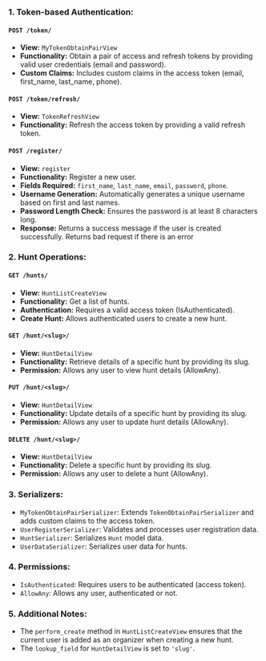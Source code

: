 ### 1. Token-based Authentication:

#### `POST /token/`
- **View:** `MyTokenObtainPairView`
- **Functionality:** Obtain a pair of access and refresh tokens by providing valid user credentials (email and password).
- **Custom Claims:** Includes custom claims in the access token (email, first_name, last_name, phone).

#### `POST /token/refresh/`
- **View:** `TokenRefreshView`
- **Functionality:** Refresh the access token by providing a valid refresh token.

#### `POST /register/`
- **View:** `register`
- **Functionality:** Register a new user.
- **Fields Required:** `first_name`, `last_name`, `email`, `password`, `phone`.
- **Username Generation:** Automatically generates a unique username based on first and last names.
- **Password Length Check:** Ensures the password is at least 8 characters long.
- **Response:** Returns a success message if the user is created successfully. Returns bad request if there is an error

### 2. Hunt Operations:

#### `GET /hunts/`
- **View:** `HuntListCreateView`
- **Functionality:** Get a list of hunts.
- **Authentication:** Requires a valid access token (IsAuthenticated).
- **Create Hunt:** Allows authenticated users to create a new hunt.

#### `GET /hunt/<slug>/`
- **View:** `HuntDetailView`
- **Functionality:** Retrieve details of a specific hunt by providing its slug.
- **Permission:** Allows any user to view hunt details (AllowAny).

#### `PUT /hunt/<slug>/`
- **View:** `HuntDetailView`
- **Functionality:** Update details of a specific hunt by providing its slug.
- **Permission:** Allows any user to update hunt details (AllowAny).

#### `DELETE /hunt/<slug>/`
- **View:** `HuntDetailView`
- **Functionality:** Delete a specific hunt by providing its slug.
- **Permission:** Allows any user to delete a hunt (AllowAny).

### 3. Serializers:

- `MyTokenObtainPairSerializer`: Extends `TokenObtainPairSerializer` and adds custom claims to the access token.
- `UserRegisterSerializer`: Validates and processes user registration data.
- `HuntSerializer`: Serializes `Hunt` model data.
- `UserDataSerializer`: Serializes user data for hunts.

### 4. Permissions:

- `IsAuthenticated`: Requires users to be authenticated (access token).
- `AllowAny`: Allows any user, authenticated or not.

### 5. Additional Notes:

- The `perform_create` method in `HuntListCreateView` ensures that the current user is added as an organizer when creating a new hunt.
- The `lookup_field` for `HuntDetailView` is set to `'slug'`.

